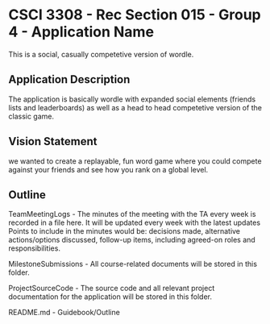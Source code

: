 # CSCI 3308 - Rec Section 015 - Group 4 - Application Name

This is a social, casually competetive version of wordle.

## Application Description

The application is basically wordle with expanded social elements (friends lists and leaderboards) as well as a head to head competetive version of the classic game.

## Vision Statement

we wanted to create a replayable, fun word game where you could compete against your friends and see how you rank on a global level.

## Outline

TeamMeetingLogs - The minutes of the meeting with the TA every week is recorded in a file here. It will be updated every week with the latest updates Points to include in the minutes would be: decisions made, alternative actions/options discussed, follow-up items, including agreed-on roles and responsibilities.

MilestoneSubmissions - All course-related documents will be stored in this folder.

ProjectSourceCode - The source code and all relevant project documentation for the application will be stored in this folder.

README.md - Guidebook/Outline
